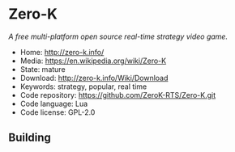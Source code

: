# Zero-K

_A free multi-platform open source real-time strategy video game._

- Home: http://zero-k.info/
- Media: https://en.wikipedia.org/wiki/Zero-K
- State: mature
- Download: http://zero-k.info/Wiki/Download
- Keywords: strategy, popular, real time
- Code repository: https://github.com/ZeroK-RTS/Zero-K.git
- Code language: Lua
- Code license: GPL-2.0

## Building

